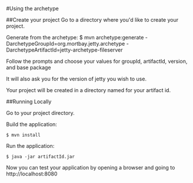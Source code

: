 #Using the archetype

##Create your project
Go to a directory where you'd like to create your project.

Generate from the archetype:
    $ mvn archetype:generate -DarchetypeGroupId=org.mortbay.jetty.archetype -DarchetypeArtifactId=jetty-archetype-fileserver

Follow the prompts and choose your values for groupId, artifactId, version, and base package

It will also ask you for the version of jetty you wish to use.

Your project will be created in a directory named for your artifact id. 

##Running Locally

Go to your project directory.

Build the application:

    $ mvn install

Run the application:

    $ java -jar artifactId.jar

Now you can test your application by opening a browser and going to http://localhost:8080
